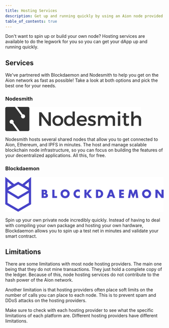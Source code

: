 ```yaml
---
title: Hosting Services
description: Get up and running quickly by using an Aion node provided by a hosting service. There's no need to install anything or set up any software. Just grab a URL and you're good to go. There are two services currently offering free nodes for you to use, Blockdaemon and Nodesmith.
table_of_contents: true
---
```


Don't want to spin up or build your own node? Hosting services are available to do the legwork for you so you can get your dApp up and running quickly.

## Services

We've partnered with Blockdaemon and Nodesmith to help you get on the Aion network as fast as possible! Take a look at both options and pick the best one for your needs.

### Nodesmith

![Nodesmith Logo](/developers/nodes/images/nodesmith-logo.png)

Nodesmith hosts several shared nodes that allow you to get connected to Aion, Ethereum, and IPFS in minutes. The host and manage scalable blockchain node infrastructure, so you can focus on building the features of your decentralized applications. All this, for free.

### Blockdaemon

![Blockdaemon Logo](/developers/nodes/images/blockdaemon-logo.png)

Spin up your own private node incredibly quickly. Instead of having to deal with compiling your own package and hosting your own hardware, Blockdaemon allows you to spin up a test net in minutes and validate your smart contract.

## Limitations

There are some limitations with most node hosting providers. The main one being that they do not mine transactions. They just hold a complete copy of the ledger. Because of this, node hosting services do not contribute to the hash power of the Aion network.

Another limitation is that hosting providers often place soft limits on the number of calls you can place to each node. This is to prevent spam and DDoS attacks on the hosting providers.

Make sure to check with each hosting provider to see what the specific limitations of each platform are. Different hosting providers have different limitations.